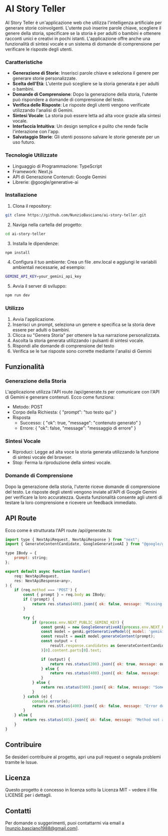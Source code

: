 # AI Story Teller

AI Story Teller è un'applicazione web che utilizza l'intelligenza artificiale per generare storie coinvolgenti. L'utente può inserire parole chiave, scegliere il genere della storia, specificare se la storia è per adulti o bambini e ottenere racconti unici e creativi in pochi istanti. L'applicazione offre anche una funzionalità di sintesi vocale e un sistema di domande di comprensione per verificare le risposte degli utenti.


### Caratteristiche

- **Generazione di Storie**: Inserisci parole chiave e seleziona il genere per generare storie personalizzate.
- **Scelta dell'Età**: L'utente può scegliere se la storia generata è per adulti o bambini.
- **Domande di Comprensione**: Dopo la generazione della storia, l'utente può rispondere a domande di comprensione del testo.
- **Verifica delle Risposte**: Le risposte degli utenti vengono verificate utilizzando l'analisi di Gemini.
- **Sintesi Vocale**: La storia può essere letta ad alta voce grazie alla sintesi vocale.
- **Interfaccia Intuitiva**: Un design semplice e pulito che rende facile l'interazione con l'app.
- **Salvataggio Storie**: Gli utenti possono salvare le storie generate per un uso futuro.


### Tecnologie Utilizzate

* Linguaggio di Programmazione: TypeScript
* Framework: Next.js
* API di Generazione Contenuti: Google Gemini
* Librerie: @google/generative-ai


### Installazione

1. Clona il repository:

```bash
git clone https://github.com/NunzioBasciano/ai-story-teller.git
```

2. Naviga nella cartella del progetto:

```bash
cd ai-story-teller
```

3. Installa le dipendenze:

```bash
npm install
```

4. Configura il tuo ambiente: Crea un file .env.local e aggiungi le variabili ambientali necessarie, ad esempio:

```bash
GEMINI_API_KEY=your_gemini_api_key
```
 
5. Avvia il server di sviluppo:

```bash
npm run dev
```

### Utilizzo

1. Avvia l'applicazione.
2. Inserisci un prompt, seleziona un genere e specifica se la storia deve essere per adulti o bambini.
3. Clicca su "Genera Storia" per ottenere la tua narrazione personalizzata.
4. Ascolta la storia generata utilizzando i pulsanti di sintesi vocale.
5. Rispondi alle domande di comprensione del testo
6. Verifica se le tue risposte sono corrette mediante l'analisi di Gemini

## Funzionalità

### Generazione della Storia

L'applicazione utilizza l'API route /api/generate.ts per comunicare con l'API di Gemini e generare contenuti. Ecco come funziona:

* Metodo: POST
* Corpo della Richiesta: { "prompt": "tuo testo qui" }
* Risposta
    * Successo: { "ok": true, "message": "contenuto generato" }
    * Errore: { "ok": false, "message": "messaggio di errore" }

### Sintesi Vocale

* Riproduci: Legge ad alta voce la storia generata utilizzando la funzione di sintesi vocale del browser.
* Stop: Ferma la riproduzione della sintesi vocale.

### Domande di Comprensione

Dopo la generazione della storia, l'utente riceve domande di comprensione del testo. Le risposte degli utenti vengono inviate all'API di Google Gemini per verificare la loro accuratezza. Questa funzionalità consente agli utenti di testare la loro comprensione e ricevere un feedback immediato.

## API Route

Ecco come è strutturata l'API route /api/generate.ts:

```javascript
import type { NextApiRequest, NextApiResponse } from "next";
import { GenerateContentCandidate, GoogleGenerativeAI } from "@google/generative-ai";

type IBody = {
    prompt: string;
};

export default async function handler(
    req: NextApiRequest,
    res: NextApiResponse<any>,
) {
    if (req.method === 'POST') {
        const { prompt } = req.body as IBody;
        if (!prompt) {
            return res.status(400).json({ ok: false, message: 'Missing body' });
        }

        try {
            if (process.env.NEXT_PUBLIC_GEMINI_KEY) {
                const genAi = new GoogleGenerativeAI(process.env.NEXT_PUBLIC_GEMINI_KEY);
                const model = genAi.getGenerativeModel({ model: 'gemini-1.5-flash' });
                const result = await model.generateContent(prompt);
                const output = (
                    result.response.candidates as GenerateContentCandidate[]
                )[0].content.parts[0].text;

                if (output) {
                    return res.status(200).json({ ok: true, message: output });
                } else {
                    return res.status(400).json({ ok: false, message: 'No output generated' });
                }
            } else {
                return res.status(500).json({ ok: false, message: "Something went wrong contact the manufacturer!" });
            }
        } catch (e) {
            console.error(e);
            return res.status(400).json({ ok: false, message: "Error during generation" });
        }
    } else {
        return res.status(405).json({ ok: false, message: "Method not allowed" });
    }
}
```

## Contribuire

Se desideri contribuire al progetto, apri una pull request o segnala problemi tramite le Issue.

## Licenza

Questo progetto è concesso in licenza sotto la Licenza MIT - vedere il file LICENSE per i dettagli.

## Contatti

Per domande o suggerimenti, puoi contattarmi via email a [nunzio.basciano1988@gmail.com].






